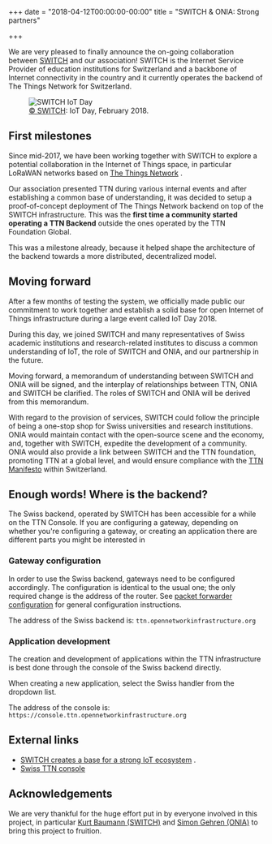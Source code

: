 +++
date = "2018-04-12T00:00:00-00:00"
title = "SWITCH & ONIA: Strong partners"

+++

We are very pleased to finally announce the on-going collaboration between <a href="https://www.switch.ch/" target="_blank">SWITCH</a> <i class="fa fa-external-link"></i> and our association! SWITCH is the Internet Service Provider of education institutions for Switzerland and a backbone of Internet connectivity in the country and it currently operates the backend of The Things Network for Switzerland.

<figure class="text-center">
    <img src="/images/post/switch.jpg" alt="SWITCH IoT Day"><br>
    <figcaption><a href="https://switch.ch" target="_blank">© SWITCH</a>: IoT Day, February 2018.</figcaption>
</figure>

<!--more-->

## First milestones

Since mid-2017, we have been working together with SWITCH to explore a potential collaboration in the Internet of Things space, in particular LoRaWAN networks based on <a href="https://www.thethingsnetwork.org/community/zurich/" target="_blank">The Things Network</a> <i class="fa fa-external-link"></i>.

Our association presented TTN during various internal events and after establishing a common base of understanding, it was decided to setup a proof-of-concept deployment of The Things Network backend on top of the SWITCH infrastructure. This was the **first time a community started operating a TTN Backend** outside the ones operated by the TTN Foundation Global.

This was a milestone already, because it helped shape the architecture of the backend towards a more distributed, decentralized model.

## Moving forward

After a few months of testing the system, we officially made public our commitment to work together and establish a solid base for open Internet of Things infrastructure during a large event called IoT Day 2018.

During this day, we joined SWITCH and many representatives of Swiss academic institutions and research-related institutes to discuss a common understanding of IoT, the role of SWITCH and ONIA, and our partnership in the future.

Moving forward, a memorandum of understanding between SWITCH and ONIA will be signed, and the interplay of relationships between TTN, ONIA and SWITCH be clarified. The roles of SWITCH and ONIA will be derived from this memorandum.

With regard to the provision of services, SWITCH could follow the principle of being a one-stop shop for Swiss universities and research institutions. ONIA would maintain contact with the open-source scene and the economy, and, together with SWITCH, expedite the development of a community. ONIA would also provide a link between SWITCH and the TTN foundation, promoting TTN at a global level, and would ensure compliance with the <a href="https://github.com/TheThingsNetwork/Manifest" target="_blank">TTN Manifesto</a> <i class="fa fa-external-link"></i> within Switzerland.

## Enough words! Where is the backend?

The Swiss backend, operated by SWITCH has been accessible for a while on the TTN Console. If you are configuring a gateway, depending on whether you're configuring a gateway, or creating an application there are different parts you might be interested in

### Gateway configuration

In order to use the Swiss backend, gateways need to be configured accordingly. The configuration is identical to the usual one; the only required change is the address of the router. See <a href="https://www.thethingsnetwork.org/docs/gateways/packet-forwarder/semtech-udp.html" target="_blank">packet forwarder configuration</a> <i class="fa fa-external-link"></i> for general configuration instructions.

The address of the Swiss backend is: `ttn.opennetworkinfrastructure.org`

### Application development

The creation and development of applications within the TTN infrastructure is best done through the console of the Swiss backend directly.

When creating a new application, select the Swiss handler from the dropdown list.

The address of the console is: `https://console.ttn.opennetworkinfrastructure.org`

## External links

* <a href="https://www.switch.ch/stories/iot-day-2018/" target="_blank">SWITCH creates a base for a strong IoT ecosystem</a> <i class="fa fa-external-link"></i>.
* <a href="https://console.ttn.opennetworkinfrastructure.org" target="_blank">Swiss TTN console</a> <i class="fa fa-external-link"></i>

## Acknowledgements

We are very thankful for the huge effort put in by everyone involved in this project, in particular <a href="https://www.linkedin.com/in/kurtbaumann/" target="_blank">Kurt Baumann (SWITCH)</a> <i class="fa fa-external-link"></i> and <a href="https://www.linkedin.com/in/gehren/" target="_blank">Simon Gehren (ONIA)</a> <i class="fa fa-external-link"></i> to bring this project to fruition.
